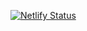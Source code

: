 [![Netlify Status](https://api.netlify.com/api/v1/badges/150a2f32-b042-42c5-8928-df81afcc9770/deploy-status)](https://app.netlify.com/sites/tasksmanagerapp123/deploys)